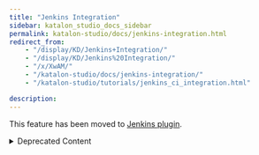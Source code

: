 ```yaml
---
title: "Jenkins Integration"
sidebar: katalon_studio_docs_sidebar
permalink: katalon-studio/docs/jenkins-integration.html
redirect_from:
    - "/display/KD/Jenkins+Integration/"
    - "/display/KD/Jenkins%20Integration/"
    - "/x/XwAM/"
    - "/katalon-studio/docs/jenkins-integration/"
    - "/katalon-studio/tutorials/jenkins_ci_integration.html"

description:
---
```


This feature has been moved to [Jenkins plugin](https://plugins.jenkins.io/katalon).

<details><summary>Deprecated Content</summary>

Prerequisites
-------------

1.  Katalon Studio command to be used for console mode execution. Refer to section [Console Mode Execution](/display/KD/Console+Mode+Execution) for how to build up a Katalon command. Here is the basic command template:

    ```groovy
    katalon -runMode=console -projectPath="<YOUR PROJECT>" -reportFolder="Reports" -reportFileName="report" -retry=0 -testSuitePath=<YOUR TEST SUITE PATH> -browserType="Chrome"
    ```


> Your command should NOT include -noExit and -consoleLog parameters so that CI logs can be displayed directly from the job view

2. CI tool is installed and setup properly. In this example, we will use [Jenkins](https://jenkins.io/), which is a popular CI and easy to integrate with.

3. The command will invoke Katalon Studio for execution so a Katalon build is needed for each execution machine.

Configuration Steps
-------------------

1.  Create a New item in Jenkins
    ![](https://github.com/katalon-studio/docs-images/raw/master/katalon-studio/docs/jenkins-integration/Screen-Shot-2017-07-10-at-14.07.17.png)

2. Enter job name (e.g "Katalon Studio Tests"), and then choose "Freestyle Project"![](https://github.com/katalon-studio/docs-images/raw/master/katalon-studio/docs/jenkins-integration/Screen-Shot-2017-07-10-at-14.08.54.png)

3. Add execution step

**Linux and mac OS**

Add "Execute Shell" step

![](https://github.com/katalon-studio/docs-images/raw/master/katalon-studio/docs/jenkins-integration/Screen-Shot-2017-07-10-at-14.11.26.png)

Paste in generated Katalon Studio command

```bash
./Katalon\ Studio.app/Contents/MacOS/katalon --args -runMode=console -projectPath="/Users/admin/Katalon Studio/Samples/Sample Project.prj" -reportFolder="Reports" -reportFileName="report" -retry=0 -testSuitePath="Test Suites/TS_RegressionTest" -browserType="Chrome"
```

![](https://github.com/katalon-studio/docs-images/raw/master/katalon-studio/docs/jenkins-integration/Screen-Shot-2017-07-10-at-16.28.34.png)

**Windows**

Add "Execute Windows batch command"

![](https://github.com/katalon-studio/docs-images/raw/master/katalon-studio/docs/jenkins-integration/Screen-Shot-2017-07-11-at-13.48.38.png)


Paste in generated Katalon Studio command.

```bash
katalon -runMode=console -projectPath="C:\Project\Sample Project.prj" -reportFolder="Reports" -reportFileName="report" -retry=0 -testSuitePath="Test Suites/TS_RegressionTest" -browserType="Chrome"
```

4. Check on 'Delete workspace before build starts' in current job configuration to prevent corrupted project folder after long run.

![](https://github.com/katalon-studio/docs-images/raw/master/katalon-studio/docs/jenkins-integration/build-environment.png)

Exit Codes
----------

When you execute Katalon Studio command from CI , exit code will be generated as the output of your execution. You can use this exit code to know whether your execution is successful, passed or failed.
![](https://github.com/katalon-studio/docs-images/raw/master/katalon-studio/docs/jenkins-integration/image2016-9-8-103A433A50.png)

Publish JUnit reports
---------------------

> Since Katalon Studio 6.1.5, please install [Basic Report](https://store.katalon.com/product/59/Basic-Report) plugin to use this feature.

From Katalon Studio 4.7, JUnit report is generated when you execute a test suite. In order for Jenkins to store , analyze and show results, please add '[Publish JUnit test result report](https://wiki.jenkins.io/display/JENKINS/JUnit+Plugin)' item.

![](https://github.com/katalon-studio/docs-images/raw/master/katalon-studio/docs/jenkins-integration/Screen-Shot-2017-07-11-at-11.53.43.png)

Set the 'Test Report XMLs' value to your Reports folder to fetch all generated JUnit reports.

![](https://github.com/katalon-studio/docs-images/raw/master/katalon-studio/docs/jenkins-integration/Screen-Shot-2017-07-11-at-11.52.37.png)

After executions from Jenkins job, click on '[Test Results Analyzer](https://wiki.jenkins.io/display/JENKINS/Test+Results+Analyzer+Plugin)' item

![](https://github.com/katalon-studio/docs-images/raw/master/katalon-studio/docs/jenkins-integration/Screen-Shot-2017-07-11-at-11.57.27.png)

All test executions from the folder you've specified will be summarized and displayed in visualize way.

![](https://github.com/katalon-studio/docs-images/raw/master/katalon-studio/docs/jenkins-integration/Screen-Shot-2017-07-11-at-11.48.34.png)

</details>